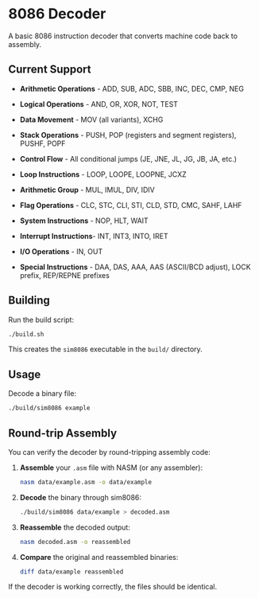 # 8086 Decoder

A basic 8086 instruction decoder that converts machine code back to assembly.

## Current Support

- **Arithmetic Operations** - ADD, SUB, ADC, SBB, INC, DEC, CMP, NEG

- **Logical Operations**    - AND, OR, XOR, NOT, TEST

- **Data Movement**         - MOV (all variants), XCHG

- **Stack Operations**      - PUSH, POP (registers and segment registers), PUSHF, POPF

- **Control Flow**          - All conditional jumps (JE, JNE, JL, JG, JB, JA, etc.)

- **Loop Instructions**     - LOOP, LOOPE, LOOPNE, JCXZ

- **Arithmetic Group**      - MUL, IMUL, DIV, IDIV

- **Flag Operations**       - CLC, STC, CLI, STI, CLD, STD, CMC, SAHF, LAHF

- **System Instructions**   - NOP, HLT, WAIT

- **Interrupt Instructions**- INT, INT3, INTO, IRET

- **I/O Operations**        - IN, OUT

- **Special Instructions**  - DAA, DAS, AAA, AAS (ASCII/BCD adjust), LOCK prefix, REP/REPNE prefixes

## Building

Run the build script:
```bash
./build.sh
```
This creates the  `sim8086`  executable in the  `build/`  directory.

## Usage

Decode a binary file:
```bash
./build/sim8086 example
```

## Round-trip Assembly

You can verify the decoder by round-tripping assembly code:

1.  **Assemble**  your  `.asm`  file with NASM (or any assembler):
    ```bash
    nasm data/example.asm -o data/example
    ```

2.  **Decode**  the binary through sim8086:
    ```bash
    ./build/sim8086 data/example > decoded.asm
    ```

3.  **Reassemble**  the decoded output:
    ```bash
    nasm decoded.asm -o reassembled
    ```

4.  **Compare**  the original and reassembled binaries:
    ```bash
    diff data/example reassembled
    ```

If the decoder is working correctly, the files should be identical.

